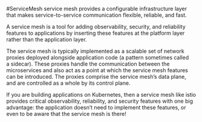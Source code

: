 #ServiceMesh
service mesh provides a configurable infrastructure layer that makes service-to-service communication flexible, reliable, and fast.

A service mesh is a tool for adding observability, security, and reliability features to applications by inserting these features at the platform layer 
rather than the application layer.

The service mesh is typically implemented as a scalable set of network proxies deployed alongside application code (a pattern sometimes called a sidecar). These proxies handle the communication between the microservices and also act as a point at which the service mesh features can be introduced. The proxies comprise the service mesh’s data plane, and are controlled as a whole by its control plane.

If you are building applications on Kubernetes, then a service mesh like istio provides critical observability, reliability, and security features with one big advantage: the application doesn’t need to implement these features, or even to be aware that the service mesh is there!
